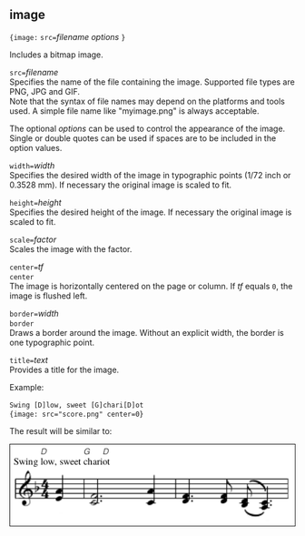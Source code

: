 ## image

`{image:` `src=`_filename_ _options_ `}`

Includes a bitmap image.

`src=`_filename_  
Specifies the name of the file containing the image. Supported file types are PNG, JPG and GIF.  
Note that the syntax of file names may depend on the platforms and tools used. A simple file name like "myimage.png" is always acceptable. 	

The optional _options_ can be used to control the appearance of the image. Single or double quotes can be used if spaces are to be included in the option values.

`width=`_width_  
Specifies the desired width of the image in typographic points (1/72 inch or 0.3528 mm). If necessary the original image is scaled to fit.

`height=`_height_  
Specifies the desired height of the image. If necessary the original image is scaled to fit.	

`scale=`_factor_  
Scales the image with the factor.	

`center=`_tf_  
`center`  
The image is horizontally centered on the page or column. If _tf_ equals `0`, the image is flushed left.

`border=`_width_  
`border`  
Draws a border around the image. Without an explicit width, the border is one typographic point.

`title=`_text_  
Provides a title for the image.

Example:

    Swing [D]low, sweet [G]chari[D]ot
    {image: src="score.png" center=0}

The result will be similar to:

![](images/ex_image.png)


